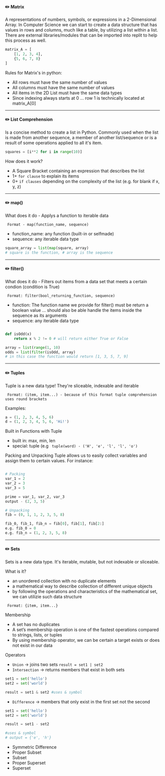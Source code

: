 

#### ✏️ Matrix

A representations of numbers, symbols, or expressions in a 2-Dimensional Array. In Computer Science we can start to create a data structure that has values in rows and columns, much like a table, by utilizing a list within a list. There are external libraries/modules that can be imported into replit to help this process as well.

```python
matrix_A = [
    [1, 2, 3, 4],
    {5, 6, 7, 8}
]
```

Rules for Matrix's in python:
- All rows must have the same number of values
- All columns must have the same number of values
- All items in the 2D List must have the same data types
- Since indexing always starts at 0 ... row 1 is technically located at matrix_A[0]

---

#### ✏️ List Comprehension

Is a concise method to create a list in Python. Commonly used when the list is made from another sequence, a member of another list/sequence or is a result of some operations applied to all it's item.

```python
squares = [i**2 for i in range(10)]
```

How does it work?
- A Square Bracket containing an expression that describes the list
- 1+ ```for clause``` to explain its items
- 0+ ```if clauses``` depending on the complexity of the list (e.g. for blank if x, y, z)

---

#### ✏️ map()

What does it do - Applys a function to iterable data

``` Format - map(function_name, sequence)```

- function_name: any function (built-in or selfmade) 
- sequence: any iterable data type

```python
square_array = list(map(square, array)
# square is the function, # array is the sequence
```
---

#### ✏️ filter()
  
What does it do - Filters out items from a data set that meets a certain condion (condition is True)

``` Format: filter(bool_returning_function, sequence)```

- function: The function name we provide for filter() must be return a boolean value ... should also be able handle the items inside the sequence as its arguments
- sequence: any iterable data type

```python

def isOdd(x)
    return x % 2 != 0 # will return either True or False

array = list(range(1, 10)
odds = list(filter(isOdd, array)
# in this case the function would return [1, 3, 5, 7, 9]
```
---

#### ✏️ Tuples

Tuple is a new data type! They're sliceable, indexable and iterable

``` Format: (item, item...) - because of this format tuple comprehension uses round brackets```

Examples:
```python
a = (1, 2, 3, 4, 5, 6)
d = (1, 2, 3, 4, 5, 6, 'Hi!')
```

Built in Functions with Tuple
- built in: max, min, len
- special: tuple (e.g ``` tuple(word) - ('H', 'e', 'l', 'l', 'o')```

Packing and Unpacking
Tuple allows us to easily collect variables and assign them to certain values. For instance:

```python

# Packing
var_1 = 2
var_2 = 3
var_3 = 5

prime = var_1, var_2, var_3
output - (2, 3, 5)

# Unpacking
fib = (0, 1, 1, 2, 3, 5, 8)

fib_0, fib_1, fib_n = fib[0], fib[1], fib[2:]
e.g. fib_0 = 0
e.g. fib_n = (1, 2, 3, 5, 8)
```

---

#### ✏️ Sets

Sets is a new data type. It's iterable, mutable, but not indexable or sliceable.

What is it?
- an unordered collection with no duplicate elements
- a mathematical way to describe collection of different unique objects
- by following the operations and characteristics of the mathematical set, we can utilizie such data structure 

``` Format: {item, item...}```

Membership
- A set has no duplicates
- A set’s membership operation is one of the fastest operations compared to strings, lists, or tuples
- By using membership operator, we can be certain a target exists or does not exist in our data

Operators
- ```Union``` → joins two sets ```result = set1 | set2```
- ```Intersection``` → returns members that exist in both sets

```python
set1 = set('hello')
set2 = set('world')

result = set1 & set2 #uses & symbol
```

- ```Difference``` → members that only exist in the first set not the second

```python
set1 = set('hello')
set2 = set('world')

result = set1 - set2 

#uses & symbol
# output = {'e', 'h'}
```



- Symmetric Difference
- Proper Subset
- Subset
- Proper Superset
- Superset
